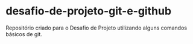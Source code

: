 # desafio-de-projeto-git-e-github

Repositório criado para o Desafio de Projeto utilizando alguns comandos básicos de git.